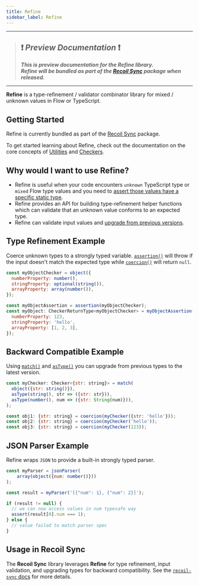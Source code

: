 ```yaml
---
title: Refine
sidebar_label: Refine
---
```


---
> ## ❗️ _Preview Documentation_ ❗️
> ***This is preview documentation for the Refine library.***<br/>
> ***Refine will be bundled as part of the [Recoil Sync](/docs/recoil-sync/introduction) package when released.***
>

---

**Refine** is a type-refinement / validator combinator library for mixed / unknown values in Flow or TypeScript.

## Getting Started

Refine is currently bundled as part of the [Recoil Sync](/docs/recoil-sync/introduction) package.

To get started learning about Refine, check out the documentation on the core concepts of [Utilities](/docs/refine/api/Utilities) and [Checkers](/docs/refine/api/Checkers).

## Why would I want to use Refine?
- Refine is useful when your code encounters `unknown` TypeScript type or `mixed` Flow type values and you need to [assert those values have a specific static type](/docs/refine/Introduction#type-refinement-example).
- Refine provides an API for building type-refinement helper functions which can validate that an unknown value conforms to an expected type.
- Refine can validate input values and [upgrade from previous versions](/docs/refine/Introduction#backward-compatible-example).

## Type Refinement Example

Coerce unknown types to a strongly typed variable.  [`assertion()`](/docs/refine/api/Utilities#assertion) will throw if the input doesn't match the expected type while [`coercion()`](/docs/refine/api/Utilities#coercion) will return `null`.

```jsx
const myObjectChecker = object({
  numberProperty: number(),
  stringProperty: optional(string()),
  arrayProperty: array(number()),
});

const myObjectAssertion = assertion(myObjectChecker);
const myObject: CheckerReturnType<myObjectChecker> = myObjectAssertion({
  numberProperty: 123,
  stringProperty: 'hello',
  arrayProperty: [1, 2, 3],
});
```

## Backward Compatible Example

Using [`match()`](/docs/refine/api/Advanced_Checkers#match) and [`asType()`](/docs/refine/api/Advanced_Checkers#asType) you can upgrade from previous types to the latest version.

```jsx
const myChecker: Checker<{str: string}> = match(
  object({str: string()}),
  asType(string(), str => ({str: str})),
  asType(number(), num => ({str: String(num)})),
);

const obj1: {str: string} = coercion(myChecker({str: 'hello'}));
const obj2: {str: string} = coercion(myChecker('hello'));
const obj3: {str: string} = coercion(myChecker(123));
```


## JSON Parser Example

Refine wraps `JSON` to provide a built-in strongly typed parser.

```jsx
const myParser = jsonParser(
    array(object({num: number()}))
);

const result = myParser('[{"num": 1}, {"num": 2}]');

if (result != null) {
  // we can now access values in num typesafe way
  assert(result[0].num === 1);
} else {
  // value failed to match parser spec
}
```


## Usage in Recoil Sync

The **Recoil Sync** library leverages **Refine** for type refinement, input validation, and upgrading types for backward compatibility.  See the [`recoil-sync` docs](/docs/recoil-sync/introduction) for more details.
